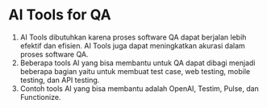 # AI Tools for QA

1. AI Tools dibutuhkan karena proses software QA dapat berjalan lebih efektif dan efisien. AI Tools juga dapat meningkatkan akurasi dalam proses software QA.
2. Beberapa tools AI yang bisa membantu untuk QA dapat dibagi menjadi beberapa bagian yaitu untuk membuat test case, web testing, mobile testing, dan API testing.
3. Contoh tools AI yang bisa membantu adalah OpenAI, Testim, Pulse, dan Functionize.